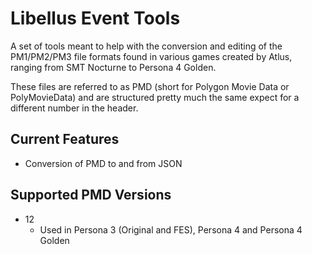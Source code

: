 # Libellus Event Tools
A set of tools meant to help with the conversion and editing of the PM1/PM2/PM3 file formats found in various games created by Atlus, ranging from SMT Nocturne to Persona 4 Golden.

These files are referred to as PMD (short for Polygon Movie Data or PolyMovieData) and are structured pretty much the same expect for a different number in the header.

## Current Features
- Conversion of PMD to and from JSON

## Supported PMD Versions
- 12
  - Used in Persona 3 (Original and FES), Persona 4 and Persona 4 Golden
